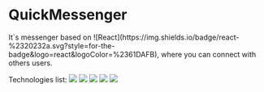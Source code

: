 <h1>QuickMessenger</h1>
<p>It`s messenger based on ![React](https://img.shields.io/badge/react-%2320232a.svg?style=for-the-badge&logo=react&logoColor=%2361DAFB), where you can connect with others users.</p>
<span>Technologies list:</span> <img src="https://img.shields.io/badge/-recoil-green" /> <img src="https://img.shields.io/badge/React_Router-CA4245?style=for-the-badge&logo=react-router&logoColor=white
" /> <img src="https://img.shields.io/badge/-react--breakpoints-green" /> <img src="https://img.shields.io/badge/-react--icons-green" /> <img src="https://img.shields.io/badge/-tailwindcss-blue" />
